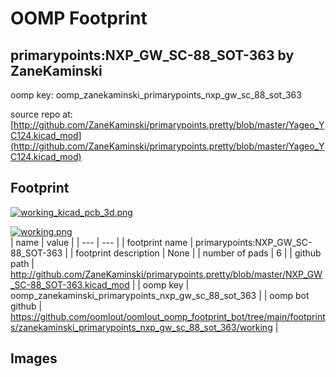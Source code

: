 # OOMP Footprint  
## primarypoints:NXP_GW_SC-88_SOT-363  by ZaneKaminski  
  
oomp key: oomp_zanekaminski_primarypoints_nxp_gw_sc_88_sot_363  
  
source repo at: [http://github.com/ZaneKaminski/primarypoints.pretty/blob/master/Yageo_YC124.kicad_mod](http://github.com/ZaneKaminski/primarypoints.pretty/blob/master/Yageo_YC124.kicad_mod)  
## Footprint  
  
[![working_kicad_pcb_3d.png](working_kicad_pcb_3d_600.png)](working_kicad_pcb_3d.png)  
  
[![working.png](working_600.png)](working.png)  
| name | value | 
| --- | --- | 
| footprint name | primarypoints:NXP_GW_SC-88_SOT-363 | 
| footprint description | None | 
| number of pads | 6 | 
| github path | http://github.com/ZaneKaminski/primarypoints.pretty/blob/master/NXP_GW_SC-88_SOT-363.kicad_mod | 
| oomp key | oomp_zanekaminski_primarypoints_nxp_gw_sc_88_sot_363 | 
| oomp bot github | https://github.com/oomlout/oomlout_oomp_footprint_bot/tree/main/footprints/zanekaminski_primarypoints_nxp_gw_sc_88_sot_363/working | 
## Images  
